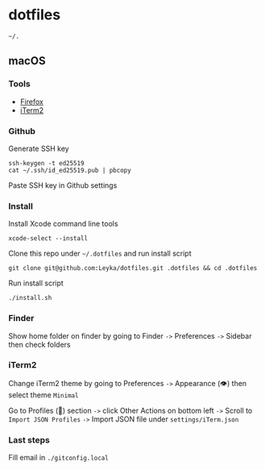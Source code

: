 # dotfiles

`~/.`

## macOS

### Tools

- [Firefox](https://www.mozilla.org/en-CA/firefox/new/)
- [iTerm2](https://iterm2.com/downloads.html)

### Github

Generate SSH key

```
ssh-keygen -t ed25519
cat ~/.ssh/id_ed25519.pub | pbcopy
```

Paste SSH key in Github settings

### Install

Install Xcode command line tools

```
xcode-select --install
```

Clone this repo under `~/.dotfiles` and run install script

```
git clone git@github.com:Leyka/dotfiles.git .dotfiles && cd .dotfiles
```

Run install script

```
./install.sh
```

### Finder

Show home folder on finder by going to Finder `->` Preferences `->` Sidebar then check folders

### iTerm2

Change iTerm2 theme by going to Preferences `->` Appearance (👁) then select theme `Minimal`

Go to Profiles (👤) section `->` click Other Actions on bottom left `->` Scroll to `Import JSON Profiles` `->` Import JSON file under `settings/iTerm.json`

### Last steps

Fill email in `./gitconfig.local`
